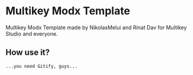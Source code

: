 Multikey Modx Template
======

Multikey Modx Template made by NikolasMelui and Rinat Dav for Multikey Studio and everyone.

## How use it?

````
...you need Gitify, guys...
````